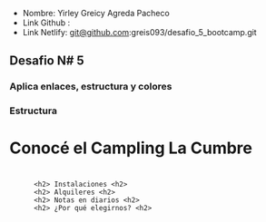 - Nombre: Yirley Greicy Agreda Pacheco
- Link Github :
- Link Netlify: git@github.com:greis093/desafio_5_bootcamp.git

## Desafio N# 5

### Aplica enlaces, estructura y colores

### Estructura

#### <h1>Conocé el Campling La Cumbre <h1>

          <h2> Instalaciones <h2>
          <h2> Alquileres <h2>
          <h2> Notas en diarios <h2>
          <h2> ¿Por qué elegirnos? <h2>
